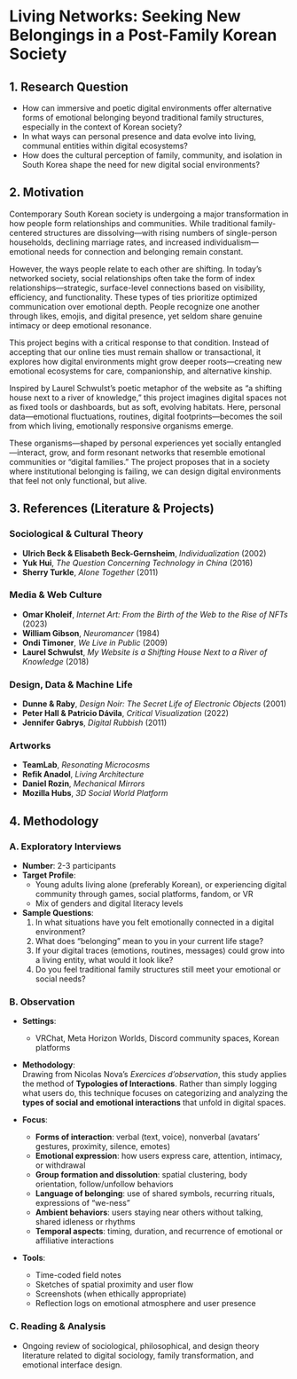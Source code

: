 # Living Networks: Seeking New Belongings in a Post-Family Korean Society

<!-- Alternate title: The Feeling Web: Digital Kinship and the Poetics of Online Belonging -->

## 1. Research Question

- How can immersive and poetic digital environments offer alternative forms of emotional belonging beyond traditional family structures, especially in the context of Korean society?
- In what ways can personal presence and data evolve into living, communal entities within digital ecosystems?
- How does the cultural perception of family, community, and isolation in South Korea shape the need for new digital social environments?

## 2. Motivation

Contemporary South Korean society is undergoing a major transformation in how people form relationships and communities. While traditional family-centered structures are dissolving—with rising numbers of single-person households, declining marriage rates, and increased individualism—emotional needs for connection and belonging remain constant.

However, the ways people relate to each other are shifting. In today’s networked society, social relationships often take the form of index relationships—strategic, surface-level connections based on visibility, efficiency, and functionality. These types of ties prioritize optimized communication over emotional depth. People recognize one another through likes, emojis, and digital presence, yet seldom share genuine intimacy or deep emotional resonance.

This project begins with a critical response to that condition. Instead of accepting that our online ties must remain shallow or transactional, it explores how digital environments might grow deeper roots—creating new emotional ecosystems for care, companionship, and alternative kinship.

Inspired by Laurel Schwulst’s poetic metaphor of the website as “a shifting house next to a river of knowledge,” this project imagines digital spaces not as fixed tools or dashboards, but as soft, evolving habitats. Here, personal data—emotional fluctuations, routines, digital footprints—becomes the soil from which living, emotionally responsive organisms emerge.

These organisms—shaped by personal experiences yet socially entangled—interact, grow, and form resonant networks that resemble emotional communities or “digital families.” The project proposes that in a society where institutional belonging is failing, we can design digital environments that feel not only functional, but alive.

## 3. References (Literature & Projects)

### Sociological & Cultural Theory

- **Ulrich Beck & Elisabeth Beck-Gernsheim**, _Individualization_ (2002)
- **Yuk Hui**, _The Question Concerning Technology in China_ (2016)
- **Sherry Turkle**, _Alone Together_ (2011)

### Media & Web Culture

- **Omar Kholeif**, _Internet Art: From the Birth of the Web to the Rise of NFTs_ (2023)
- **William Gibson**, _Neuromancer_ (1984)
- **Ondi Timoner**, _We Live in Public_ (2009)
- **Laurel Schwulst**, _My Website is a Shifting House Next to a River of Knowledge_ (2018)

### Design, Data & Machine Life

- **Dunne & Raby**, _Design Noir: The Secret Life of Electronic Objects_ (2001)
- **Peter Hall & Patricio Dávila**, _Critical Visualization_ (2022)
- **Jennifer Gabrys**, _Digital Rubbish_ (2011)

### Artworks

- **TeamLab**, _Resonating Microcosms_
- **Refik Anadol**, _Living Architecture_
- **Daniel Rozin**, _Mechanical Mirrors_
- **Mozilla Hubs**, _3D Social World Platform_

## 4. Methodology

### A. Exploratory Interviews

- **Number**: 2-3 participants
- **Target Profile**:
  - Young adults living alone (preferably Korean), or experiencing digital community through games, social platforms, fandom, or VR
  - Mix of genders and digital literacy levels
- **Sample Questions**:
  1. In what situations have you felt emotionally connected in a digital environment?
  2. What does “belonging” mean to you in your current life stage?
  3. If your digital traces (emotions, routines, messages) could grow into a living entity, what would it look like?
  4. Do you feel traditional family structures still meet your emotional or social needs?

### B. Observation

- **Settings**:

  - VRChat, Meta Horizon Worlds, Discord community spaces, Korean platforms

- **Methodology**:  
  Drawing from Nicolas Nova’s _Exercices d’observation_, this study applies the method of **Typologies of Interactions**. Rather than simply logging what users do, this technique focuses on categorizing and analyzing the **types of social and emotional interactions** that unfold in digital spaces.

- **Focus**:

  - **Forms of interaction**: verbal (text, voice), nonverbal (avatars’ gestures, proximity, silence, emotes)
  - **Emotional expression**: how users express care, attention, intimacy, or withdrawal
  - **Group formation and dissolution**: spatial clustering, body orientation, follow/unfollow behaviors
  - **Language of belonging**: use of shared symbols, recurring rituals, expressions of “we-ness”
  - **Ambient behaviors**: users staying near others without talking, shared idleness or rhythms
  - **Temporal aspects**: timing, duration, and recurrence of emotional or affiliative interactions

- **Tools**:
  - Time-coded field notes
  - Sketches of spatial proximity and user flow
  - Screenshots (when ethically appropriate)
  - Reflection logs on emotional atmosphere and user presence

### C. Reading & Analysis

- Ongoing review of sociological, philosophical, and design theory literature related to digital sociology, family transformation, and emotional interface design.

